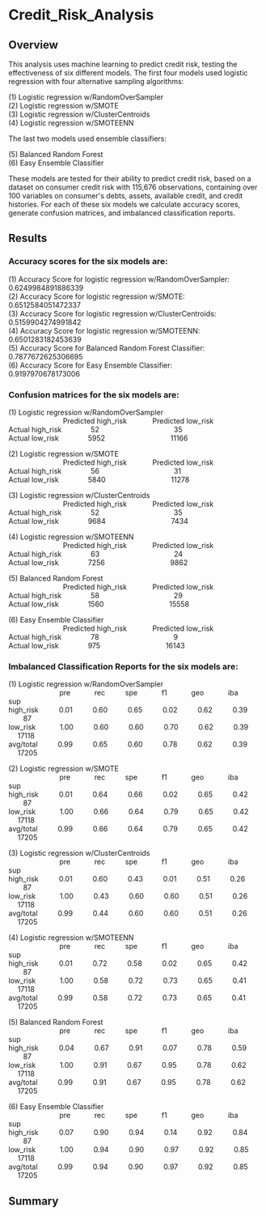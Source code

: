 # Credit_Risk_Analysis

## Overview

This analysis uses machine learning to predict credit risk, testing the effectiveness of six different models. The first four models used logistic regression with four alternative sampling algorithms:

(1) Logistic regression w/RandomOverSampler  
(2) Logistic regression w/SMOTE  
(3) Logistic regression w/ClusterCentroids  
(4) Logistic regression w/SMOTEENN  

The last two models used ensemble classifiers:  

(5) Balanced Random Forest  
(6) Easy Ensemble Classifier  

These models are tested for their ability to predict credit risk, based on a dataset on consumer credit risk with 115,676 observations, containing over 100 variables on consumer's debts, assets, available credit, and credit histories. For each of these six models we calculate accuracy scores, generate confusion matrices, and imbalanced classification reports.

## Results

### Accuracy scores for the six models are:

(1) Accuracy Score for logistic regression w/RandomOverSampler: &nbsp; 0.6249984891886339  
(2) Accuracy Score for logistic regression w/SMOTE: &emsp; &emsp; &emsp; &emsp; &emsp; &nbsp; 0.6512584051472337  
(3) Accuracy Score for logistic regression w/ClusterCentroids: &emsp; &ensp; &ensp; 0.5159904274991842  
(4) Accuracy Score for logistic regression w/SMOTEENN: &emsp; &emsp; &emsp; &emsp; 0.6501283182453639  
(5) Accuracy Score for Balanced Random Forest Classifier: &emsp; &emsp; &emsp; &nbsp; 0.7877672625306695  
(6) Accuracy Score for Easy Ensemble Classifier: &emsp; &emsp; &emsp; &emsp; &emsp; &emsp; &emsp; 0.9197970678173006  

### Confusion matrices for the six models are:

(1) Logistic regression w/RandomOverSampler  
&emsp; &emsp; &emsp; &emsp; &emsp; &emsp; Predicted high_risk &emsp; &emsp; &ensp; Predicted low_risk  
Actual high_risk &emsp; &emsp; &emsp; 52 &emsp; &emsp; &emsp; &emsp; &emsp; &emsp; &emsp; &emsp; 35  
Actual low_risk &emsp; &emsp; &emsp; 5952 &emsp; &emsp; &emsp; &emsp; &emsp; &emsp; &emsp; 11166  

(2) Logistic regression w/SMOTE  
&emsp; &emsp; &emsp; &emsp; &emsp; &emsp; Predicted high_risk &emsp; &emsp; &ensp; Predicted low_risk  
Actual high_risk &emsp; &emsp; &emsp; 56 &emsp; &emsp; &emsp; &emsp; &emsp; &emsp; &emsp; &emsp; 31  
Actual low_risk &emsp; &emsp; &emsp; 5840 &emsp; &emsp; &emsp; &emsp; &emsp; &emsp; &emsp; 11278  

(3) Logistic regression w/ClusterCentroids  
&emsp; &emsp; &emsp; &emsp; &emsp; &emsp; Predicted high_risk &emsp; &emsp; &ensp; Predicted low_risk  
Actual high_risk &emsp; &emsp; &emsp; 52 &emsp; &emsp; &emsp; &emsp; &emsp; &emsp; &emsp; &emsp; 35  
Actual low_risk &emsp; &emsp; &emsp; 9684 &emsp; &emsp; &emsp; &emsp; &emsp; &emsp; &emsp; 7434  

(4) Logistic regression w/SMOTEENN  
&emsp; &emsp; &emsp; &emsp; &emsp; &emsp; Predicted high_risk &emsp; &emsp; &ensp; Predicted low_risk  
Actual high_risk &emsp; &emsp; &emsp; 63 &emsp; &emsp; &emsp; &emsp; &emsp; &emsp; &emsp; &emsp; 24  
Actual low_risk &emsp; &emsp; &emsp; 7256 &emsp; &emsp; &emsp; &emsp; &emsp; &emsp; &emsp; 9862  

(5) Balanced Random Forest  
&emsp; &emsp; &emsp; &emsp; &emsp; &emsp; Predicted high_risk &emsp; &emsp; &ensp; Predicted low_risk  
Actual high_risk &emsp; &emsp; &emsp; 58 &emsp; &emsp; &emsp; &emsp; &emsp; &emsp; &emsp; &emsp; 29  
Actual low_risk &emsp; &emsp; &emsp; 1560 &emsp; &emsp; &emsp; &emsp; &emsp; &emsp; &emsp; 15558  

(6) Easy Ensemble Classifier  
&emsp; &emsp; &emsp; &emsp; &emsp; &emsp; Predicted high_risk &emsp; &emsp; &ensp; Predicted low_risk  
Actual high_risk &emsp; &emsp; &emsp; 78 &emsp; &emsp; &emsp; &emsp; &emsp; &emsp; &emsp; &emsp; 9  
Actual low_risk &emsp; &emsp; &emsp; 975 &emsp; &emsp; &emsp; &emsp; &emsp; &emsp; &emsp; 16143  

### Imbalanced Classification Reports for the six models are:

(1) Logistic regression w/RandomOverSampler  
&emsp; &emsp; &emsp; &emsp; &emsp; &ensp; pre &emsp; &emsp; &nbsp; rec &emsp; &emsp; spe &emsp; &emsp; &nbsp; f1 &emsp; &emsp; &nbsp; geo &emsp; &emsp; &nbsp; iba &emsp; &emsp; &nbsp; sup  
high_risk &emsp; &ensp; &nbsp; 0.01 &emsp; &emsp; 0.60 &emsp; &emsp; 0.65 &emsp; &emsp; 0.02 &emsp; &emsp; 0.62 &emsp; &emsp; 0.39 &emsp; &emsp; &ensp; 87  
low_risk &emsp; &emsp;  &nbsp; 1.00 &emsp; &emsp; 0.60 &emsp; &emsp; 0.60 &emsp; &emsp; 0.70 &emsp; &emsp; 0.62 &emsp; &emsp; 0.39 &emsp; &emsp; 17118  
avg/total &emsp; &emsp; 0.99 &emsp; &emsp; 0.65 &emsp; &emsp; 0.60 &emsp; &emsp; 0.78 &emsp; &emsp; 0.62 &emsp; &emsp; 0.39 &emsp; &emsp; 17205  

(2) Logistic regression w/SMOTE  
&emsp; &emsp; &emsp; &emsp; &emsp; &ensp; pre &emsp; &emsp; &nbsp; rec &emsp; &emsp; spe &emsp; &emsp; &nbsp; f1 &emsp; &emsp; &nbsp; geo &emsp; &emsp; &nbsp; iba &emsp; &emsp; &nbsp; sup  
high_risk &emsp; &ensp; &nbsp; 0.01 &emsp; &emsp; 0.64 &emsp; &emsp; 0.66 &emsp; &emsp; 0.02 &emsp; &emsp; 0.65 &emsp; &emsp; 0.42 &emsp; &emsp; &ensp; 87  
low_risk &emsp; &emsp;  &nbsp; 1.00 &emsp; &emsp; 0.66 &emsp; &emsp; 0.64 &emsp; &emsp; 0.79 &emsp; &emsp;  0.65 &emsp; &emsp; 0.42 &emsp; &emsp; 17118  
avg/total &emsp; &emsp; 0.99 &emsp; &emsp; 0.66 &emsp; &emsp; 0.64 &emsp; &emsp; 0.79 &emsp; &emsp; 0.65 &emsp; &emsp; 0.42 &emsp; &emsp; 17205  

(3) Logistic regression w/ClusterCentroids  
&emsp; &emsp; &emsp; &emsp; &emsp; &ensp; pre &emsp; &emsp; &nbsp; rec &emsp; &emsp; spe &emsp; &emsp; &nbsp; f1 &emsp; &emsp; &nbsp; geo &emsp; &emsp; &nbsp; iba &emsp; &emsp; &nbsp; sup  
high_risk &emsp; &ensp; &nbsp; 0.01 &emsp; &emsp; 0.60 &emsp; &emsp; 0.43 &emsp; &emsp; 0.01 &emsp; &emsp; 0.51 &emsp; &emsp; 0.26 &emsp; &emsp; &ensp; 87  
low_risk &emsp; &emsp;  &nbsp; 1.00 &emsp; &emsp; 0.43 &emsp; &emsp; 0.60 &emsp; &emsp; 0.60 &emsp; &emsp; 0.51 &emsp; &emsp; 0.26 &emsp; &emsp; 17118  
avg/total &emsp; &emsp; 0.99 &emsp; &emsp; 0.44 &emsp; &emsp; 0.60 &emsp; &emsp; 0.60 &emsp; &emsp; 0.51 &emsp; &emsp; 0.26 &emsp; &emsp; 17205  

(4) Logistic regression w/SMOTEENN  
&emsp; &emsp; &emsp; &emsp; &emsp; &ensp; pre &emsp; &emsp; &nbsp; rec &emsp; &emsp; spe &emsp; &emsp; &nbsp; f1 &emsp; &emsp; &nbsp; geo &emsp; &emsp; &nbsp; iba &emsp; &emsp; &nbsp; sup  
high_risk &emsp; &ensp; &nbsp; 0.01 &emsp; &emsp; 0.72 &emsp; &emsp; 0.58 &emsp; &emsp; 0.02 &emsp; &emsp; 0.65 &emsp; &emsp; 0.42 &emsp; &emsp;  &ensp; 87  
low_risk &emsp; &emsp;  &nbsp; 1.00 &emsp; &emsp; 0.58 &emsp; &emsp; 0.72 &emsp; &emsp; 0.73 &emsp; &emsp; 0.65 &emsp; &emsp; 0.41 &emsp; &emsp; 17118  
avg/total &emsp; &emsp; 0.99 &emsp; &emsp; 0.58 &emsp; &emsp; 0.72 &emsp; &emsp; 0.73 &emsp; &emsp; 0.65 &emsp; &emsp; 0.41 &emsp; &emsp; 17205  

(5) Balanced Random Forest  
&emsp; &emsp; &emsp; &emsp; &emsp; &ensp; pre &emsp; &emsp; &nbsp; rec &emsp; &emsp; spe &emsp; &emsp; &nbsp; f1 &emsp; &emsp; &nbsp; geo &emsp; &emsp; &nbsp; iba &emsp; &emsp; &nbsp; sup  
high_risk &emsp; &ensp; &nbsp; 0.04 &emsp; &emsp; 0.67 &emsp; &emsp; 0.91 &emsp; &emsp; 0.07 &emsp; &emsp; 0.78 &emsp; &emsp; 0.59 &emsp; &emsp; &ensp; 87  
low_risk &emsp; &emsp;  &nbsp; 1.00 &emsp; &emsp; 0.91 &emsp; &emsp; 0.67 &emsp; &emsp; 0.95 &emsp; &emsp; 0.78 &emsp; &emsp; 0.62 &emsp; &emsp; 17118  
avg/total &emsp; &emsp; 0.99 &emsp; &emsp; 0.91 &emsp; &emsp; 0.67 &emsp; &emsp; 0.95 &emsp; &emsp; 0.78 &emsp; &emsp; 0.62 &emsp; &emsp; 17205  

(6) Easy Ensemble Classifier  
&emsp; &emsp; &emsp; &emsp; &emsp; &ensp; pre &emsp; &emsp; &nbsp; rec &emsp; &emsp; spe &emsp; &emsp; &nbsp; f1 &emsp; &emsp; &nbsp; geo &emsp; &emsp; &nbsp; iba &emsp; &emsp; &nbsp; sup  
high_risk &emsp; &ensp; &nbsp; 0.07 &emsp; &emsp; 0.90 &emsp; &emsp; 0.94 &emsp; &emsp; 0.14 &emsp; &emsp; 0.92 &emsp; &emsp; 0.84 &emsp; &emsp; &ensp; 87  
low_risk &emsp; &emsp;  &nbsp; 1.00 &emsp; &emsp; 0.94 &emsp; &emsp; 0.90 &emsp; &emsp; 0.97 &emsp; &emsp; 0.92 &emsp; &emsp; 0.85 &emsp; &emsp; 17118  
avg/total &emsp; &emsp; 0.99 &emsp; &emsp; 0.94 &emsp; &emsp; 0.90 &emsp; &emsp; 0.97 &emsp; &emsp; 0.92 &emsp; &emsp; 0.85 &emsp; &emsp; 17205  



## Summary
